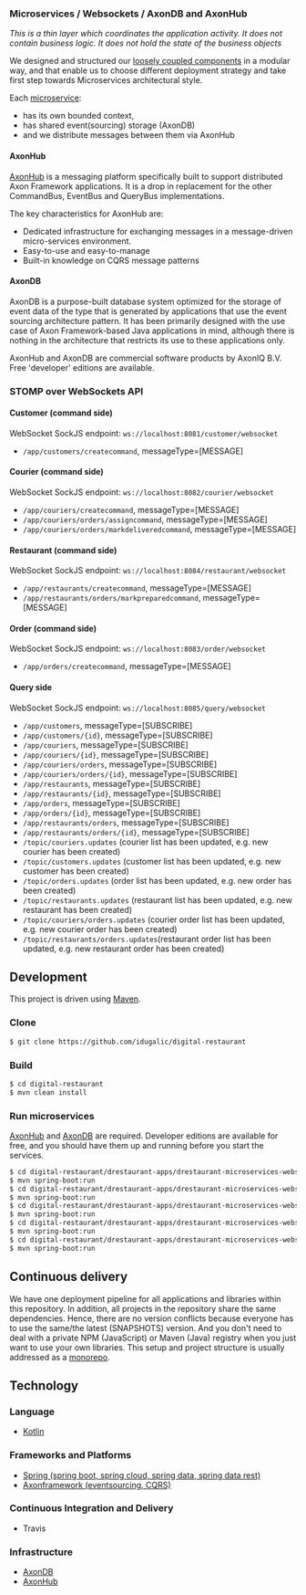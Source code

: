### Microservices / Websockets / AxonDB and AxonHub

*This is a thin layer which coordinates the application activity. It does not contain business logic. It does not hold the state of the business objects*

We designed and structured our [loosely coupled components](https://github.com/idugalic/digital-restaurant/tree/master/drestaurant-libs) in a modular way, 
and that enable us to choose different deployment strategy and take first step towards Microservices architectural style.

Each [microservice](https://github.com/idugalic/digital-restaurant/tree/master/drestaurant-apps/drestaurant-microservices-rest):

 - has its own bounded context,
 - has shared event(sourcing) storage (AxonDB)
 - and we distribute messages between them via AxonHub
 
#### AxonHub

[AxonHub](https://axoniq.io/product-overview/axonhub) is a messaging platform specifically built to support distributed Axon Framework applications. It is a drop in replacement for the other CommandBus, EventBus and QueryBus implementations.

The key characteristics for AxonHub are:
 - Dedicated infrastructure for exchanging messages in a message-driven micro-services environment.
 - Easy-to-use and easy-to-manage
 - Built-in knowledge on CQRS message patterns


#### AxonDB

AxonDB is a purpose-built database system optimized for the storage of event data of the type that is generated by applications that use the event sourcing architecture pattern.
It has been primarily designed with the use case of Axon Framework-based Java applications in mind, although there is nothing in the architecture that restricts its use to these applications only.

AxonHub and AxonDB are commercial software products by AxonIQ B.V.
Free 'developer' editions are available.

### STOMP over WebSockets API


#### Customer (command side)

WebSocket SockJS endpoint: `ws://localhost:8081/customer/websocket`


 - `/app/customers/createcommand`, messageType=[MESSAGE]
 
#### Courier (command side) 

WebSocket SockJS endpoint: `ws://localhost:8082/courier/websocket`


 - `/app/couriers/createcommand`, messageType=[MESSAGE]
 - `/app/couriers/orders/assigncommand`, messageType=[MESSAGE]
 - `/app/couriers/orders/markdeliveredcommand`, messageType=[MESSAGE]
 
#### Restaurant (command side)

WebSocket SockJS endpoint: `ws://localhost:8084/restaurant/websocket`


 - `/app/restaurants/createcommand`, messageType=[MESSAGE]
 - `/app/restaurants/orders/markpreparedcommand`, messageType=[MESSAGE]
 
#### Order (command side)

WebSocket SockJS endpoint: `ws://localhost:8083/order/websocket`

 - `/app/orders/createcommand`, messageType=[MESSAGE]

#### Query side

WebSocket SockJS endpoint: `ws://localhost:8085/query/websocket`


 - `/app/customers`, messageType=[SUBSCRIBE]
 - `/app/customers/{id}`, messageType=[SUBSCRIBE]
 - `/app/couriers`, messageType=[SUBSCRIBE]
 - `/app/couriers/{id}`, messageType=[SUBSCRIBE]
 - `/app/couriers/orders`, messageType=[SUBSCRIBE]
 - `/app/couriers/orders/{id}`, messageType=[SUBSCRIBE]
 - `/app/restaurants`, messageType=[SUBSCRIBE]
 - `/app/restaurants/{id}`, messageType=[SUBSCRIBE]
 - `/app/orders`, messageType=[SUBSCRIBE]
 - `/app/orders/{id}`, messageType=[SUBSCRIBE]
 - `/app/restaurants/orders`, messageType=[SUBSCRIBE]
 - `/app/restaurants/orders/{id}`, messageType=[SUBSCRIBE]
 - `/topic/couriers.updates` (courier list has been updated, e.g. new courier has been created)
 - `/topic/customers.updates` (customer list has been updated, e.g. new customer has been created)
 - `/topic/orders.updates` (order list has been updated, e.g. new order has been created)
 - `/topic/restaurants.updates` (restaurant list has been updated, e.g. new restaurant has been created)
 - `/topic/couriers/orders.updates` (courier order list has been updated, e.g. new courier order has been created)
 - `/topic/restaurants/orders.updates`(restaurant order list has been updated, e.g. new restaurant order has been created)



## Development

This project is driven using [Maven][mvn].

### Clone

```bash
$ git clone https://github.com/idugalic/digital-restaurant
```

### Build

```bash
$ cd digital-restaurant
$ mvn clean install
```


### Run microservices

[AxonHub](https://axoniq.io/product-overview/axonhub) and [AxonDB](https://axoniq.io/product-overview/axondb) are required.
Developer editions are available for free, and you should have them up and running before you start the services.

```bash
$ cd digital-restaurant/drestaurant-apps/drestaurant-microservices-websockets/drestaurant-microservices-websockets-comand-courier
$ mvn spring-boot:run
$ cd digital-restaurant/drestaurant-apps/drestaurant-microservices-websockets/drestaurant-microservices-websockets-comand-customer
$ mvn spring-boot:run
$ cd digital-restaurant/drestaurant-apps/drestaurant-microservices-websockets/drestaurant-microservices-websockets-comand-restaurant
$ mvn spring-boot:run
$ cd digital-restaurant/drestaurant-apps/drestaurant-microservices-websockets/drestaurant-microservices-websockets-comand-order
$ mvn spring-boot:run
$ cd digital-restaurant/drestaurant-apps/drestaurant-microservices-websockets/drestaurant-microservices-websockets-query
$ mvn spring-boot:run
```


## Continuous delivery

We have one deployment pipeline for all applications and libraries within this repository. In addition, all projects in the repository share the same dependencies. Hence, there are no version conflicts because everyone has to use the same/the latest (SNAPSHOTS) version. And you don't need to deal with a private NPM (JavaScript) or Maven (Java) registry when you just want to use your own libraries.
This setup and project structure is usually addressed as a [monorepo](https://medium.com/@maoberlehner/monorepos-in-the-wild-33c6eb246cb9).

## Technology

### Language
- [Kotlin][kotlin]

### Frameworks and Platforms
- [Spring (spring boot, spring cloud, spring data, spring data rest)][spring]
- [Axonframework (eventsourcing, CQRS)][axonframework]

### Continuous Integration and Delivery 
- Travis

### Infrastructure
- [AxonDB](https://axoniq.io/product-overview/axondb)
- [AxonHub](https://axoniq.io/product-overview/axonhub)

 

[mvn]: https://maven.apache.org/
[kotlin]: https://kotlinlang.org/
[spring]: https://spring.io/
[axonframework]: https://axoniq.io/
[mysql]: https://www.mysql.com/
[rabbitMQ]: https://www.rabbitmq.com/
[kafka]: https://kafka.apache.org/
[pivotalCF]: https://run.pivotal.io/
